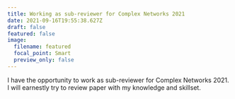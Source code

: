 ```yaml
---
title: Working as sub-reviewer for Complex Networks 2021
date: 2021-09-16T19:55:38.627Z
draft: false
featured: false
image:
  filename: featured
  focal_point: Smart
  preview_only: false
---
```

I have the opportunity to work as sub-reviewer for Complex Networks 2021. I will earnestly try to review paper with my knowledge and skillset.